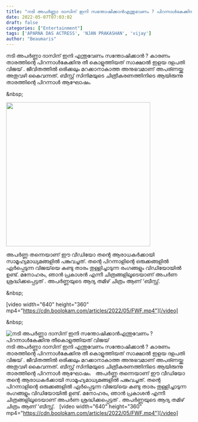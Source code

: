 ```yaml
---
title: "നടി അപർണ്ണാ ദാസിന് ഇനി സന്തോഷിക്കാൻഎന്തുവേണം ? പിറന്നാൾകേക്കിനു തീകൊളുത്തിയത് വിജയ്"
date: 2022-05-07T07:03:02
draft: false
categories: ["Entertainment"]
tags: ['APARNA DAS ACTRESS', 'NJAN PRAKASHAN', 'vijay']
author: "Beaumaris"
---
```


നടി അപർണ്ണാ ദാസിന് ഇനി എന്തുവേണം സന്തോഷിക്കാൻ ? കാരണം താരത്തിന്റെ പിറന്നാൾകേക്കിനു തീ കൊളുത്തിയത് സാക്ഷാൽ ഇളയ ദളപതി വിജയ് . ജീവിതത്തിൽ ഒരിക്കലും മറക്കാനാകാത്ത അനുഭവമാണ് അപര്ണയ്ക്കു അതുവഴി കൈവന്നത്. ബീസ്റ്റ് സിനിമയുടെ ചിത്രീകരണത്തിനിടെ ആയിരുന്നു താരത്തിന്റെ പിറന്നാൾ ആഘോഷം.

&amp;nbsp;

<img class="wp-image-333215 aligncenter" src="https://cdn.boolokam.com/articles/2022/05/YMYMM.jpeg" alt="" width="391" height="391" />

അപർണ്ണ തന്നെയാണ് ഈ വീഡിയോ തന്റെ ആരാധകർക്കായി സാമൂഹ്യമാധ്യമങ്ങളിൽ പങ്കുവച്ചത്. തന്റെ പിറന്നാളിന്റെ ഒരുക്കങ്ങളിൽ ഏർപ്പെടുന്ന വിജയ്‌യെ കണ്ടു താരം തുള്ളിച്ചാടുന്ന രംഗങ്ങളും വിഡിയോയിൽ ഉണ്ട്. മനോഹരം, ഞാന്‍ പ്രകാശന്‍ എന്നീ ചിത്രങ്ങളിലൂടെയാണ് അപര്‍ണ ശ്രദ്ധിക്കപ്പെട്ടത് . അപർണ്ണയുടെ ആദ്യ തമിഴ് ചിത്രം ആണ് ‘ബീസ്റ്റ്.

&amp;nbsp;

[video width="640" height="360" mp4="https://cdn.boolokam.com/articles/2022/05/FWF.mp4"][/video]

&amp;nbsp;


![നടി അപർണ്ണാ ദാസിന് ഇനി സന്തോഷിക്കാൻഎന്തുവേണം ? പിറന്നാൾകേക്കിനു തീകൊളുത്തിയത് വിജയ്](https://cdn.boolokam.com/articles/2022/05/YMYMM.jpeg)നടി അപർണ്ണാ ദാസിന് ഇനി എന്തുവേണം സന്തോഷിക്കാൻ ? കാരണം താരത്തിന്റെ പിറന്നാൾകേക്കിനു തീ കൊളുത്തിയത് സാക്ഷാൽ ഇളയ ദളപതി വിജയ് . ജീവിതത്തിൽ ഒരിക്കലും മറക്കാനാകാത്ത അനുഭവമാണ് അപര്ണയ്ക്കു അതുവഴി കൈവന്നത്. ബീസ്റ്റ് സിനിമയുടെ ചിത്രീകരണത്തിനിടെ ആയിരുന്നു താരത്തിന്റെ പിറന്നാൾ ആഘോഷം. &nbsp; അപർണ്ണ തന്നെയാണ് ഈ വീഡിയോ തന്റെ ആരാധകർക്കായി സാമൂഹ്യമാധ്യമങ്ങളിൽ പങ്കുവച്ചത്. തന്റെ പിറന്നാളിന്റെ ഒരുക്കങ്ങളിൽ ഏർപ്പെടുന്ന വിജയ്‌യെ കണ്ടു താരം തുള്ളിച്ചാടുന്ന രംഗങ്ങളും വിഡിയോയിൽ ഉണ്ട്. മനോഹരം, ഞാന്‍ പ്രകാശന്‍ എന്നീ ചിത്രങ്ങളിലൂടെയാണ് അപര്‍ണ ശ്രദ്ധിക്കപ്പെട്ടത് . അപർണ്ണയുടെ ആദ്യ തമിഴ് ചിത്രം ആണ് ‘ബീസ്റ്റ്. &nbsp; [video width="640" height="360" mp4="https://cdn.boolokam.com/articles/2022/05/FWF.mp4"][/video] &nbsp;
